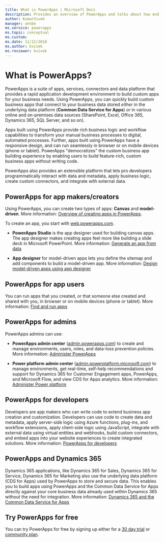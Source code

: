 ```yaml
---
title: What is PowerApps | Microsoft Docs
description: Provides an overview of PowerApps and talks about how end users, app makers, admin, and pro developers can use PowerApps.
author: KumarVivek
manager: annbe
ms.service: powerapps
ms.topic: conceptual
ms.custom: 
ms.date: 11/12/2018
ms.author: kvivek
ms.reviewer: kvivek
---
```

# What is PowerApps?

PowerApps is a suite of apps, services, connectors and data platform that provides a rapid application development environment to build custom apps for your business needs. Using PowerApps, you can quickly build custom business apps that connect to your business data stored *either* in the underlying data platform (**Common Data Service for Apps**) *or* in various online and on-premises data sources (SharePoint, Excel, Office 365, Dynamics 365, SQL Server, and so on). 

Apps built using PowerApps provide rich business logic and workflow capabilities to transform your manual business processes to digital, automated processes. Further, apps built using PowerApps have a responsive design, and can run seamlessly in browser or on mobile devices (phone or tablet). PowerApps "democratizes" the custom business app building experience by enabling users to build feature-rich, custom business apps without writing code.

PowerApps also provides an extensible platform that lets pro developers programmatically interact with data and metadata, apply business logic, create custom connectors, and integrate with external data.

## PowerApps for app makers/creators

Using PowerApps, you can create two types of apps: **Canvas** and **model-driven**. More information: [Overview of creating apps in PowerApps](maker/index.md).

To create an app, you start with [web.powerapps.com](https://web.powerapps.com).

- **PowerApps Studio** is the app designer used for building canvas apps. The app designer makes creating apps feel more like building a slide deck in Microsoft PowerPoint. More information: [Generate an app from data](/powerapps/maker/canvas-apps/data-platform-create-app)  

- **App designer** for model-driven apps lets you define the sitemap and add components to build a model-driven app. More information: [Design model-driven apps using app designer](maker/model-driven-apps/design-custom-business-apps-using-app-designer.md)

## PowerApps for app users

You can run apps that you created, or that someone else created and shared with you, in browser or on mobile devices (phone or tablet). More information: [Find and run apps](user/index.md)

## PowerApps for admins

PowerApps admins can use:

- **PowerApps admin center** ([admin.powerapps.com](https://admin.powerapps.com)) to create and manage environments, users, roles, and data-loss prevention policies. More information: [Administer PowerApps](administrator/admin-guide.md)

- **Power platform admin center** ([admin.powerplatform.microsoft.com](https://admin.powerplatform.microsoft.com)) to manage environments, get real-time, self-help recommendations and support for Dynamics 365 for Customer Engagement apps, PowerApps, and Microsoft Flow, and view CDS for Apps analytics. More information: [Administer Power platform](https://docs.microsoft.com/power-platform/admin/admin-guide)

## PowerApps for developers

Developers are app makers who can write code to extend business app creation and customization. Developers can use code to create data and metadata, apply server-side logic using Azure functions, plug-ins, and workflow extensions, apply client-side logic using JavaScript, integrate with external data using virtual entities and webhooks, build custom connectors, and embed apps into your website experiences to create integrated solutions. More information: [PowerApps for developers](/powerapps/#pivot=home&panel=developer)

## PowerApps and Dynamics 365

Dynamics 365 applications, like Dynamics 365 for Sales, Dynamics 365 for Service, Dynamics 365 for Marketing also use the underlying data platform (CDS for Apps) used by PowerApps to store and secure data. This enables you to build apps using PowerApps and the Common Data Service for Apps directly against your core business data already used within Dynamics 365 without the need for integration. More information: [Dynamics 365 and the Common Data Service for Apps](maker/common-data-service/data-platform-intro.md#dynamics-365-and-the-common-data-service-for-apps)

## Try PowerApps for free

You can try PowerApps for free by signing up either for a [30 day trial](maker/signup-for-powerapps.md) or [community plan](maker/dev-community-plan.md).
